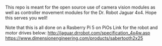 This repo is meant for the open source use of camera vision modules as well as controller movement modules for the Dr. Robot Jaguar 4x4. 
Hope this serves you well!


Note that this is all done on a Rasberry Pi 5 on PiOs
Link for the robot and motor drives below:
http://jaguar.drrobot.com/specification_4x4w.asp
https://www.dimensionengineering.com/products/sabertooth2x25
